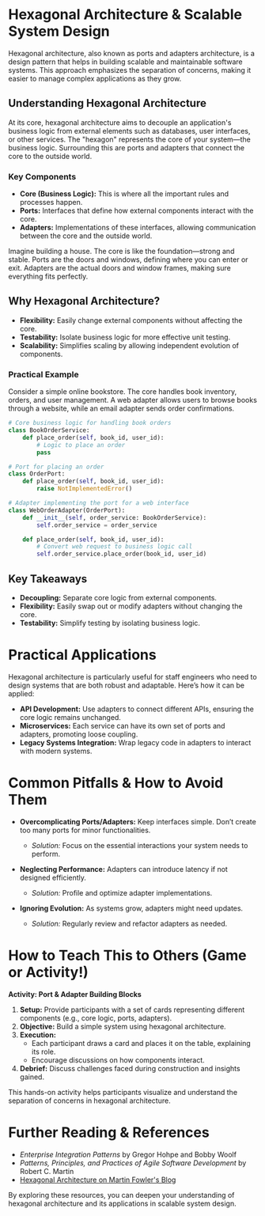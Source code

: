 # Hexagonal Architecture & Scalable System Design

Hexagonal architecture, also known as ports and adapters architecture, is a design pattern that helps in building scalable and maintainable software systems. This approach emphasizes the separation of concerns, making it easier to manage complex applications as they grow.

## Understanding Hexagonal Architecture

At its core, hexagonal architecture aims to decouple an application's business logic from external elements such as databases, user interfaces, or other services. The "hexagon" represents the core of your system—the business logic. Surrounding this are ports and adapters that connect the core to the outside world.

### Key Components

- **Core (Business Logic):** This is where all the important rules and processes happen.
- **Ports:** Interfaces that define how external components interact with the core.
- **Adapters:** Implementations of these interfaces, allowing communication between the core and the outside world.

Imagine building a house. The core is like the foundation—strong and stable. Ports are the doors and windows, defining where you can enter or exit. Adapters are the actual doors and window frames, making sure everything fits perfectly.

## Why Hexagonal Architecture?

- **Flexibility:** Easily change external components without affecting the core.
- **Testability:** Isolate business logic for more effective unit testing.
- **Scalability:** Simplifies scaling by allowing independent evolution of components.

### Practical Example

Consider a simple online bookstore. The core handles book inventory, orders, and user management. A web adapter allows users to browse books through a website, while an email adapter sends order confirmations.

```python
# Core business logic for handling book orders
class BookOrderService:
    def place_order(self, book_id, user_id):
        # Logic to place an order
        pass

# Port for placing an order
class OrderPort:
    def place_order(self, book_id, user_id):
        raise NotImplementedError()

# Adapter implementing the port for a web interface
class WebOrderAdapter(OrderPort):
    def __init__(self, order_service: BookOrderService):
        self.order_service = order_service

    def place_order(self, book_id, user_id):
        # Convert web request to business logic call
        self.order_service.place_order(book_id, user_id)
```

## Key Takeaways

- **Decoupling:** Separate core logic from external components.
- **Flexibility:** Easily swap out or modify adapters without changing the core.
- **Testability:** Simplify testing by isolating business logic.

# Practical Applications

Hexagonal architecture is particularly useful for staff engineers who need to design systems that are both robust and adaptable. Here’s how it can be applied:

- **API Development:** Use adapters to connect different APIs, ensuring the core logic remains unchanged.
- **Microservices:** Each service can have its own set of ports and adapters, promoting loose coupling.
- **Legacy Systems Integration:** Wrap legacy code in adapters to interact with modern systems.

# Common Pitfalls & How to Avoid Them

- **Overcomplicating Ports/Adapters:** Keep interfaces simple. Don’t create too many ports for minor functionalities.
  - *Solution:* Focus on the essential interactions your system needs to perform.
  
- **Neglecting Performance:** Adapters can introduce latency if not designed efficiently.
  - *Solution:* Profile and optimize adapter implementations.

- **Ignoring Evolution:** As systems grow, adapters might need updates.
  - *Solution:* Regularly review and refactor adapters as needed.

# How to Teach This to Others (Game or Activity!)

**Activity: Port & Adapter Building Blocks**

1. **Setup:** Provide participants with a set of cards representing different components (e.g., core logic, ports, adapters).
2. **Objective:** Build a simple system using hexagonal architecture.
3. **Execution:** 
   - Each participant draws a card and places it on the table, explaining its role.
   - Encourage discussions on how components interact.
4. **Debrief:** Discuss challenges faced during construction and insights gained.

This hands-on activity helps participants visualize and understand the separation of concerns in hexagonal architecture.

# Further Reading & References

- *Enterprise Integration Patterns* by Gregor Hohpe and Bobby Woolf
- *Patterns, Principles, and Practices of Agile Software Development* by Robert C. Martin
- [Hexagonal Architecture on Martin Fowler's Blog](https://martinfowler.com/bliki/HexagonalArchitecture.html)

By exploring these resources, you can deepen your understanding of hexagonal architecture and its applications in scalable system design.